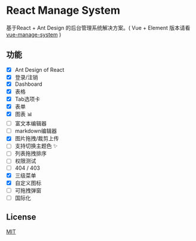 # React Manage System
基于React + Ant Design 的后台管理系统解决方案。( Vue + Element 版本请看 [vue-manage-system](https://github.com/lin-xin/vue-manage-system) )

## 功能
- [x] Ant Design of React
- [x] 登录/注销
- [x] Dashboard
- [x] 表格
- [x] Tab选项卡
- [x] 表单
- [x] 图表 :bar_chart:
- [ ] 富文本编辑器
- [ ] markdown编辑器
- [x] 图片拖拽/裁剪上传
- [ ] 支持切换主题色 :sparkles:
- [ ] 列表拖拽排序
- [ ] 权限测试
- [ ] 404 / 403
- [X] 三级菜单
- [x] 自定义图标
- [ ] 可拖拽弹窗
- [ ] 国际化

## License

[MIT](https://github.com/lin-xin/react-manage-system/blob/master/LICENSE)
